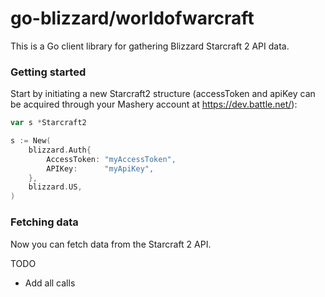 # go-blizzard/worldofwarcraft

This is a Go client library for gathering Blizzard Starcraft 2 API data.

### Getting started

Start by initiating a new Starcraft2 structure (accessToken and apiKey can be acquired through your Mashery account at https://dev.battle.net/):

```go
var s *Starcraft2

s := New(
	blizzard.Auth{
		AccessToken: "myAccessToken",
		APIKey:      "myApiKey",
	},
	blizzard.US,
)
```

### Fetching data

Now you can fetch data from the Starcraft 2 API. 

TODO
* Add all calls
